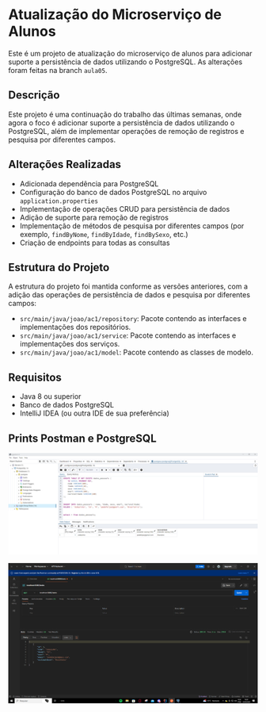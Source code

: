 # Atualização do Microserviço de Alunos

Este é um projeto de atualização do microserviço de alunos para adicionar suporte a persistência de dados utilizando o PostgreSQL. As alterações foram feitas na branch `aula05`.

## Descrição

Este projeto é uma continuação do trabalho das últimas semanas, onde agora o foco é adicionar suporte a persistência de dados utilizando o PostgreSQL, além de implementar operações de remoção de registros e pesquisa por diferentes campos.

## Alterações Realizadas

- Adicionada dependência para PostgreSQL
- Configuração do banco de dados PostgreSQL no arquivo `application.properties`
- Implementação de operações CRUD para persistência de dados
- Adição de suporte para remoção de registros
- Implementação de métodos de pesquisa por diferentes campos (por exemplo, `findByNome`, `findByIdade`, `findBySexo`, etc.)
- Criação de endpoints para todas as consultas

## Estrutura do Projeto

A estrutura do projeto foi mantida conforme as versões anteriores, com a adição das operações de persistência de dados e pesquisa por diferentes campos:

- `src/main/java/joao/ac1/repository`: Pacote contendo as interfaces e implementações dos repositórios.
- `src/main/java/joao/ac1/service`: Pacote contendo as interfaces e implementações dos serviços.
- `src/main/java/joao/ac1/model`: Pacote contendo as classes de modelo.

## Requisitos

- Java 8 ou superior
- Banco de dados PostgreSQL
- IntelliJ IDEA (ou outra IDE de sua preferência)

## Prints Postman e PostgreSQL
![Descrição da Imagem 1](imgs/bando_de_dados_aula05.png)

![Descrição da Imagem 2](imgs/postman_aula05_consulta_banco.png)
